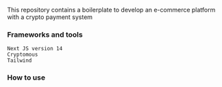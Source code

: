 This repository contains a boilerplate to develop an e-commerce platform with a crypto payment system

### Frameworks and tools

```
Next JS version 14
Cryptomous
Tailwind
```

### How to use